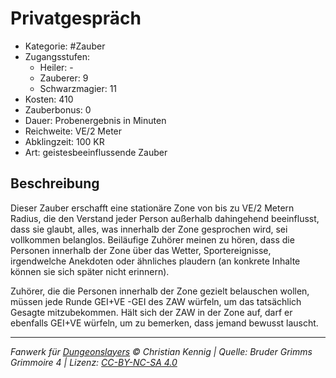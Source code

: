# Privatgespräch

- Kategorie: #Zauber
- Zugangsstufen:
  - Heiler: -
  - Zauberer: 9
  - Schwarzmagier: 11
- Kosten: 410
- Zauberbonus: 0
- Dauer: Probenergebnis in Minuten
- Reichweite: VE/2 Meter
- Abklingzeit: 100 KR
- Art: geistesbeeinflussende Zauber

## Beschreibung

Dieser Zauber erschafft eine stationäre Zone von bis zu VE/2 Metern Radius, die den Verstand jeder Person außerhalb dahingehend beeinflusst, dass sie glaubt, alles, was innerhalb der Zone gesprochen wird, sei vollkommen belanglos. Beiläufige Zuhörer meinen zu hören, dass die Personen innerhalb der Zone über das Wetter, Sportereignisse, irgendwelche Anekdoten oder ähnliches plaudern (an konkrete Inhalte können sie sich später nicht erinnern).

Zuhörer, die die Personen innerhalb der Zone gezielt belauschen wollen, müssen jede Runde GEI+VE -GEI des ZAW würfeln, um das tatsächlich Gesagte mitzubekommen. Hält sich der ZAW in der Zone auf, darf er ebenfalls GEI+VE würfeln, um zu bemerken, dass jemand bewusst lauscht.

---

_Fanwerk für [Dungeonslayers](https://www.dungeonslayers.net/) © Christian Kennig | Quelle: Bruder Grimms Grimmoire 4 | Lizenz: [CC-BY-NC-SA 4.0](https://creativecommons.org/licenses/by-nc-sa/4.0/deed.de)_
